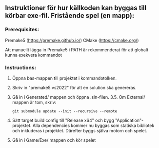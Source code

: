 ## Instruktioner för hur källkoden kan byggas till körbar exe-fil. Fristående spel (en mapp):

### Prerequisites:

Premake5 (https://premake.github.io/)
CMake (https://cmake.org/)

Att manuellt lägga in Premake5 i PATH är rekommenderat för att globalt kunna exekvera kommandot

### Instructions:

1. Öppna bas-mappen till projektet i kommandotolken.
2. Skriv in "premake5 vs2022" för att en solution ska genereras.
3. Gå in i Generated/ mappen och öppna .sln-filen.
3.5. <Optional> Om External/ mappen är tom, skriv:

    
    ```git submodule update --init --recursive --remote```

4. Sätt target build config till "Release x64" och bygg "Application"-projektet. Alla dependencies kommer nu byggas som statiska bibliotek och inkluderas i projektet. Därefter byggs själva motorn och spelet.
5. Gå in i Game/Exe/ mappen och kör spelet